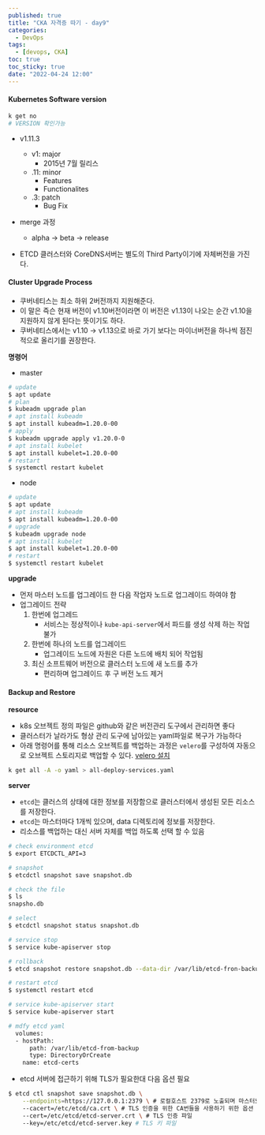 ```yaml
---
published: true
title: "CKA 자격증 따기 - day9"
categories:
  - DevOps
tags:
  - [devops, CKA]
toc: true
toc_sticky: true
date: "2022-04-24 12:00"
---
```


#### Kubernetes Software version

```bash
k get no
# VERSION 확인가능
```

* v1.11.3
  * v1: major
    * 2015년 7월 릴리스
  * .11: minor
    * Features
    * Functionalites
  * .3: patch
    * Bug Fix
* merge 과정
  * alpha -> beta -> release

* ETCD 클러스터와 CoreDNS서버는 별도의 Third Party이기에 자체버전을 가진다.

#### Cluster Upgrade Process

- 쿠버네티스는 최소 하위 2버전까지 지원해준다.
- 이 말은 즉슨 현재 버전이 v1.10버전이라면 이 버전은 v1.13이 나오는 순간 v1.10을 지원하지 않게 된다는 뜻이기도 하다.
- 쿠버네티스에서는 v1.10 -> v1.13으로 바로 가기 보다는 마이너버전을 하나씩 점진적으로 올리기를 권장한다.

**명령어**

* master

```bash
# update
$ apt update
# plan
$ kubeadm upgrade plan
# apt install kubeadm
$ apt install kubeadm=1.20.0-00
# apply
$ kubeadm upgrade apply v1.20.0-0
# apt install kubelet
$ apt install kubelet=1.20.0-00
# restart
$ systemctl restart kubelet
```

* node

```bash
# update
$ apt update
# apt install kubeadm
$ apt install kubeadm=1.20.0-00
# upgrade
$ kubeadm upgrade node
# apt install kubelet
$ apt install kubelet=1.20.0-00
# restart
$ systemctl restart kubelet
```

**upgrade**

* 먼저 마스터 노드를 업그레이드 한 다음 작업자 노드로 업그레이드 하여야 함
* 업그레이드 전략
  1. 한번에 업그레드
     * 서비스는 정상적이나 `kube-api-server`에서 파드를 생성 삭제 하는 작업 불가
  2. 한번에 하나의 노드를 업그레이드
     * 업그레이드 노드에 자원은 다른 노드에 배치 되어 작업됨
  3. 최신 소프트웨어 버전으로 클러스터 노드에 새 노드를 추가
     * 편리하며 업그레이드 후 구 버전 노드 제거

#### Backup and Restore

**resource**

* k8s 오브젝트 정의 파일은 github와 같은 버전관리 도구에서 관리하면 좋다
* 클러스터가 날라가도 형상 관리 도구에 남아있는 yaml파일로 복구가 가능하다
* 아래 명령어를 통해 리소스 오브젝트를 백업하는 과정은 `velero`를 구성하여 자동으로 오브젝트 스토리지로 백업할 수 있다. [velero 설치](https://1week.tistory.com/110)

```bash
k get all -A -o yaml > all-deploy-services.yaml
```

**server**

* `etcd`는 클러스의 상태에 대한 정보를 저장함으로 클러스터에서 생성된 모든 리소스를 저장한다.
* `etcd`는 마스터마다 1개씩 있으며, data 디렉토리에 정보를 저장한다.
* 리소스를 백업하는 대신 서버 자체를 백업 하도록 선택 할 수 있음

```bash
# check environment etcd
$ export ETCDCTL_API=3

# snapshot
$ etcdctl snapshot save snapshot.db

# check the file
$ ls 
snapsho.db

# select
$ etcdctl snapshot status snapshot.db

# service stop
$ service kube-apiserver stop

# rollback
$ etcd snapshot restore snapshot.db --data-dir /var/lib/etcd-fron-backup

# restart etcd
$ systemctl restart etcd

# service kube-apiserver start
$ service kube-apiserver start

# mdfy etcd yaml
  volumes:
  - hostPath:
      path: /var/lib/etcd-from-backup
      type: DirectoryOrCreate
    name: etcd-certs
```

* etcd 서버에 접근하기 위해 TLS가 필요한대 다음 옵션 필요

```bash
$ etcd ctl snapshot save snapshot.db \
    --endpoints=https://127.0.0.1:2379 \ # 로컬호스트 2379로 노출되며 마스터노드에서 동작하는 ETCD의 디폴트 설정
    --cacert=/etc/etcd/ca.crt \ # TLS 인증을 위한 CA번들을 사용하기 위한 옵션
    --cert=/etc/etcd/etcd-server.crt \ # TLS 인증 파일
    --key=/etc/etcd/etcd-server.key # TLS 키 파일
```

